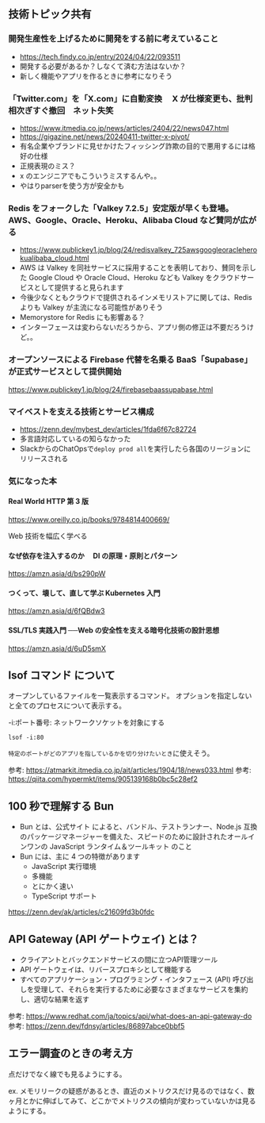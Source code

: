 ## 技術トピック共有

### 開発生産性を上げるために開発をする前に考えていること

- https://tech.findy.co.jp/entry/2024/04/22/093511
- 開発する必要があるか？しなくて済む方法はないか？
- 新しく機能やアプリを作るときに参考になりそう

### 「Twitter.com」を「X.com」に自動変換　 X が仕様変更も、批判相次ぎすぐ撤回　ネット失笑

- https://www.itmedia.co.jp/news/articles/2404/22/news047.html
- https://gigazine.net/news/20240411-twitter-x-pivot/
- 有名企業やブランドに見せかけたフィッシング詐欺の目的で悪用するには格好の仕様
- 正規表現のミス？
- x のエンジニアでもこういうミスするんや。。
- やはりparserを使う方が安全かも

### Redis をフォークした「Valkey 7.2.5」安定版が早くも登場。AWS、Google、Oracle、Heroku、Alibaba Cloud など賛同が広がる

- https://www.publickey1.jp/blog/24/redisvalkey_725awsgoogleoracleherokualibaba_cloud.html
- AWS は Valkey を同社サービスに採用することを表明しており、賛同を示した Google Cloud や Oracle Cloud、Heroku なども Valkey をクラウドサービスとして提供すると見られます
- 今後少なくともクラウドで提供されるインメモリストアに関しては、Redis よりも Valkey が主流になる可能性がありそう
- Memorystore for Redis にも影響ある？
- インターフェースは変わらないだろうから、アプリ側の修正は不要だろうけど。。

### オープンソースによる Firebase 代替を名乗る BaaS「Supabase」が正式サービスとして提供開始

https://www.publickey1.jp/blog/24/firebasebaassupabase.html

### マイベストを支える技術とサービス構成

- https://zenn.dev/mybest_dev/articles/1fda6f67c82724
- 多言語対応しているの知らなかった
- SlackからのChatOpsで`deploy prod all`を実行したら各国のリージョンにリリースされる

### 気になった本

#### Real World HTTP 第 3 版

https://www.oreilly.co.jp/books/9784814400669/

Web 技術を幅広く学べる

#### なぜ依存を注入するのか　 DI の原理・原則とパターン

https://amzn.asia/d/bs290pW

#### つくって、壊して、直して学ぶ Kubernetes 入門

https://amzn.asia/d/6fQBdw3

#### SSL/TLS 実践入門 ──Web の安全性を支える暗号化技術の設計思想

https://amzn.asia/d/6uD5smX

## lsof コマンド について

オープンしているファイルを一覧表示するコマンド。
オプションを指定しないと全てのプロセスについて表示する。

-i:ポート番号: ネットワークソケットを対象にする

```
lsof -i:80
```

`特定のポートがどのアプリを指しているかを切り分けたいとき`に使えそう。

参考: https://atmarkit.itmedia.co.jp/ait/articles/1904/18/news033.html
参考: https://qiita.com/hypermkt/items/905139168b0bc5c28ef2


## 100 秒で理解する Bun

- Bun とは、公式サイト によると、バンドル、テストランナー、Node.js 互換のパッケージマネージャーを備えた、スピードのために設計されたオールインワンの JavaScript ランタイム＆ツールキット のこと
- Bun には、主に 4 つの特徴があります
  - JavaScript 実行環境
  - 多機能
  - とにかく速い
  - TypeScript サポート

https://zenn.dev/ak/articles/c21609fd3b0fdc

## API Gateway (API ゲートウェイ) とは？

- クライアントとバックエンドサービスの間に立つAPI管理ツール
- API ゲートウェイは、リバースプロキシとして機能する
- すべてのアプリケーション・プログラミング・インタフェース (API) 呼び出しを受理して、それらを実行するために必要なさまざまなサービスを集約し、適切な結果を返す

参考: https://www.redhat.com/ja/topics/api/what-does-an-api-gateway-do
参考: https://zenn.dev/fdnsy/articles/86897abce0bbf5

## エラー調査のときの考え方

点だけでなく線でも見るようにする。

ex. メモリリークの疑惑があるとき、直近のメトリクスだけ見るのではなく、数ヶ月とかに伸ばしてみて、どこかでメトリクスの傾向が変わっていないかは見るようにする。
